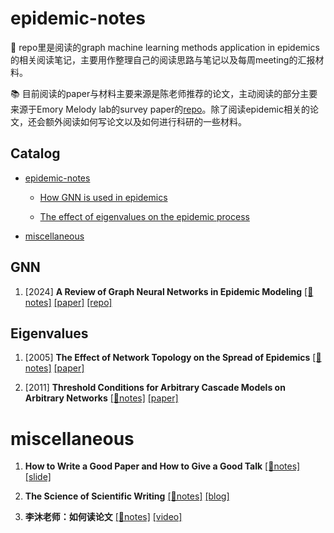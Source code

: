 # epidemic-notes
📢 repo里是阅读的graph machine learning methods application in epidemics的相关阅读笔记，主要用作整理自己的阅读思路与笔记以及每周meeting的汇报材料。



📚 目前阅读的paper与材料主要来源是陈老师推荐的论文，主动阅读的部分主要来源于Emory Melody lab的survey paper的[repo](https://github.com/Emory-Melody/awesome-epidemic-modeling-papers)。除了阅读epidemic相关的论文，还会额外阅读如何写论文以及如何进行科研的一些材料。



## Catalog
- [epidemic-notes](#epidemic-notes)
  
  - [How GNN is used in epidemics](#GNN)
  
  - [The effect of eigenvalues on the epidemic process](#Eigenvalues)

- [miscellaneous](#miscellaneous)



## GNN

1. [2024] **A Review of Graph Neural Networks in Epidemic Modeling** [[📝notes]]() [[paper]](https://arxiv.org/pdf/2403.19852) [[repo]](https://github.com/Emory-Melody/awesome-epidemic-modeling-papers)





## Eigenvalues

1. [2005] **The Effect of Network Topology on the Spread of Epidemics** [[📝notes]]() [[paper]](https://people.maths.bris.ac.uk/~maajg/infocom-worm.pdf)

2. [2011] **Threshold Conditions for Arbitrary Cascade Models on Arbitrary Networks** [[📝notes]]() [[paper]](https://faculty.cc.gatech.edu/~badityap/papers/gen-threshold-kais12.pdf)



# miscellaneous

1. **How to Write a Good Paper and How to Give a Good Talk** [[📝notes]](misc/01.md) [[slide]](https://web.engr.oregonstate.edu/~huanlian/teaching/writing/cuny-gc/how-to-paper-talk-CUNY.pdf)

2. **The Science of Scientific Writing** [[📝notes]]() [[blog]](https://www.americanscientist.org/blog/the-long-view/the-science-of-scientific-writing)

3. **李沐老师：如何读论文** [[📝notes]](misc/03.md) [[video]](https://www.bilibili.com/video/BV1H44y1t75x/?spm_id_from=333.999.0.0)